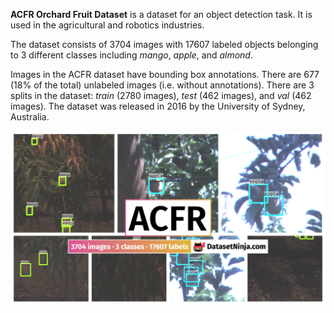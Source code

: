 **ACFR Orchard Fruit Dataset** is a dataset for an object detection task. It is used in the agricultural and robotics industries. 

The dataset consists of 3704 images with 17607 labeled objects belonging to 3 different classes including *mango*, *apple*, and *almond*.

Images in the ACFR dataset have bounding box annotations. There are 677 (18% of the total) unlabeled images (i.e. without annotations). There are 3 splits in the dataset: *train* (2780 images), *test* (462 images), and *val* (462 images). The dataset was released in 2016 by the University of Sydney, Australia.

<img src="https://github.com/dataset-ninja/acfr-multifruit-2016/raw/main/visualizations/poster.png">
